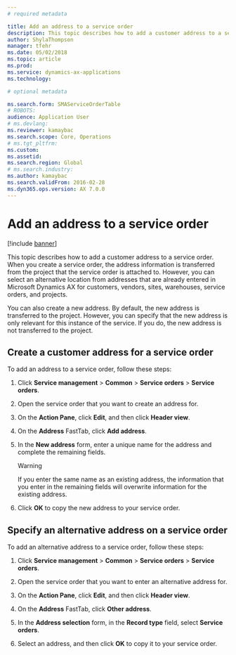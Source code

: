 ```yaml
---
# required metadata

title: Add an address to a service order   
description: This topic describes how to add a customer address to a service order.
author: ShylaThompson
manager: tfehr
ms.date: 05/02/2018
ms.topic: article
ms.prod: 
ms.service: dynamics-ax-applications
ms.technology: 

# optional metadata

ms.search.form: SMAServiceOrderTable
# ROBOTS: 
audience: Application User
# ms.devlang: 
ms.reviewer: kamaybac
ms.search.scope: Core, Operations
# ms.tgt_pltfrm: 
ms.custom: 
ms.assetid: 
ms.search.region: Global
# ms.search.industry: 
ms.author: kamaybac
ms.search.validFrom: 2016-02-28
ms.dyn365.ops.version: AX 7.0.0
---
```


# Add an address to a service order    

[!include [banner](../includes/banner.md)]


This topic describes how to add a customer address to a service order. When you create a service order, the address information is transferred from the project that the service order is attached to. However, you can select an alternative location from addresses that are already entered in Microsoft Dynamics AX for customers, vendors, sites, warehouses, service orders, and projects.

You can also create a new address. By default, the new address is transferred to the project. However, you can specify that the new address is only relevant for this instance of the service. If you do, the new address is not transferred to the project.

## Create a customer address for a service order

To add an address to a service order, follow these steps:

1.  Click **Service management** \> **Common** \> **Service orders** \> **Service orders**.

2.  Open the service order that you want to create an address for.

3.  On the **Action Pane**, click **Edit**, and then click **Header view**.

4.  On the **Address** FastTab, click **Add address**.

5.  In the **New address** form, enter a unique name for the address and complete the remaining fields. 
    

    > [!WARNING]
    > <P>If you enter the same name as an existing address, the information that you enter in the remaining fields will overwrite information for the existing address.</P>


6.  Click **OK** to copy the new address to your service order.

## Specify an alternative address on a service order

To add an alternative address to a service order, follow these steps:

1.  Click **Service management** \> **Common** \> **Service orders** \> **Service orders**.

2.  Open the service order that you want to enter an alternative address for.

3.  On the **Action Pane**, click **Edit**, and then click **Header view**.

4.  On the **Address** FastTab, click **Other address**.

5.  In the **Address selection** form, in the **Record type** field, select **Service orders**.

6.  Select an address, and then click **OK** to copy it to your service order.


  



